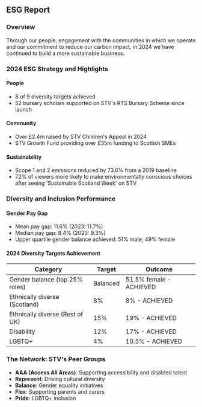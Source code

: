 ## ESG Report

### Overview

Through our people, engagement with the communities in which we operate and our commitment to reduce our carbon impact, in 2024 we have continued to build a more sustainable business.

### 2024 ESG Strategy and Highlights

#### People
- 8 of 9 diversity targets achieved
- 52 bursary scholars supported on STV's RTS Bursary Scheme since launch

#### Community
- Over £2.4m raised by STV Children's Appeal in 2024
- STV Growth Fund providing over £35m funding to Scottish SMEs

#### Sustainability
- Scope 1 and 2 emissions reduced by 73.6% from a 2019 baseline
- 72% of viewers more likely to make environmentally conscious choices after seeing 'Sustainable Scotland Week' on STV

### Diversity and Inclusion Performance

#### Gender Pay Gap
- Mean pay gap: 11.6% (2023: 11.7%)
- Median pay gap: 8.4% (2023: 9.3%)
- Upper quartile gender balance achieved: 51% male, 49% female

#### 2024 Diversity Targets Achievement

| Category | Target | Outcome |
|----------|--------|---------|
| Gender balance (top 25% roles) | Balanced | 51.5% female - ACHIEVED |
| Ethnically diverse (Scotland) | 8% | 8% - ACHIEVED |
| Ethnically diverse (Rest of UK) | 15% | 19% - ACHIEVED |
| Disability | 12% | 17% - ACHIEVED |
| LGBTQ+ | 4% | 10.5% - ACHIEVED |

### The Network: STV's Peer Groups

- **AAA (Access All Areas)**: Supporting accessibility and disabled talent
- **Represent**: Driving cultural diversity
- **Balance**: Gender equality initiatives
- **Flex**: Supporting parents and carers
- **Pride**: LGBTQ+ inclusion